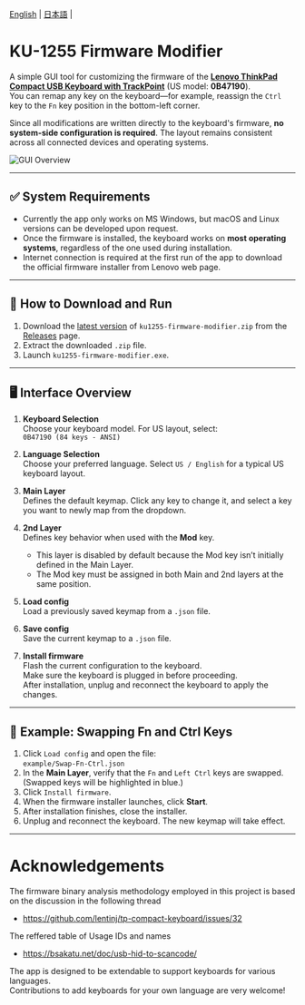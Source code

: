 [English](README.md) | [日本語](docs/README-ja.md) | 

# KU-1255 Firmware Modifier

A simple GUI tool for customizing the firmware of the **[Lenovo ThinkPad Compact USB Keyboard with TrackPoint](https://support.lenovo.com/jp/ja/solutions/pd026745-thinkpad-compact-usb-keyboard-with-trackpoint-overview-and-service-parts)** (US model: **0B47190**).  
You can remap any key on the keyboard—for example, reassign the `Ctrl` key to the `Fn` key position in the bottom-left corner.

Since all modifications are written directly to the keyboard's firmware, **no system-side configuration is required**. The layout remains consistent across all connected devices and operating systems.

![GUI Overview](https://github.com/haborite/ku1255-firmware-modifier/blob/main/docs/gui-overview.png)

---

## ✅ System Requirements

- Currently the app only works on MS Windows, but macOS and Linux versions can be developed upon request.
- Once the firmware is installed, the keyboard works on **most operating systems**, regardless of the one used during installation.
- Internet connection is required at the first run of the app to download the official firmware installer from Lenovo web page.

---

## 🚀 How to Download and Run

1. Download the [latest version](https://github.com/haborite/ku1255-firmware-modifier/releases/latest) of `ku1255-firmware-modifier.zip` from the [Releases](https://github.com/haborite/ku1255-firmware-modifier/releases) page.
2. Extract the downloaded `.zip` file.
3. Launch `ku1255-firmware-modifier.exe`.

---

## 🖥️ Interface Overview

1. **Keyboard Selection**  
   Choose your keyboard model. For US layout, select:  
   `0B47190 (84 keys - ANSI)`

2. **Language Selection**  
   Choose your preferred language. Select `US / English` for a typical US keyboard layout.

3. **Main Layer**  
   Defines the default keymap. Click any key to change it, and select a key you want to newly map from the dropdown.

4. **2nd Layer**  
   Defines key behavior when used with the **Mod** key.  
   - This layer is disabled by default because the Mod key isn’t initially defined in the Main Layer.
   - The Mod key must be assigned in both Main and 2nd layers at the same position.

5. **Load config**  
   Load a previously saved keymap from a `.json` file.

6. **Save config**  
   Save the current keymap to a `.json` file.

7. **Install firmware**  
   Flash the current configuration to the keyboard.  
   Make sure the keyboard is plugged in before proceeding.  
   After installation, unplug and reconnect the keyboard to apply the changes.

---

## 🔧 Example: Swapping Fn and Ctrl Keys

1. Click `Load config` and open the file:  
   `example/Swap-Fn-Ctrl.json`
2. In the **Main Layer**, verify that the `Fn` and `Left Ctrl` keys are swapped.  
   (Swapped keys will be highlighted in blue.)
3. Click `Install firmware`.
4. When the firmware installer launches, click **Start**.
5. After installation finishes, close the installer.
6. Unplug and reconnect the keyboard. The new keymap will take effect.

---

# Acknowledgements
The firmware binary analysis methodology employed in this project is based on the discussion in the following thread
- https://github.com/lentinj/tp-compact-keyboard/issues/32

The reffered table of Usage IDs and names
- https://bsakatu.net/doc/usb-hid-to-scancode/

The app is designed to be extendable to support keyboards for various languages.  
Contributions to add keyboards for your own language are very welcome!

